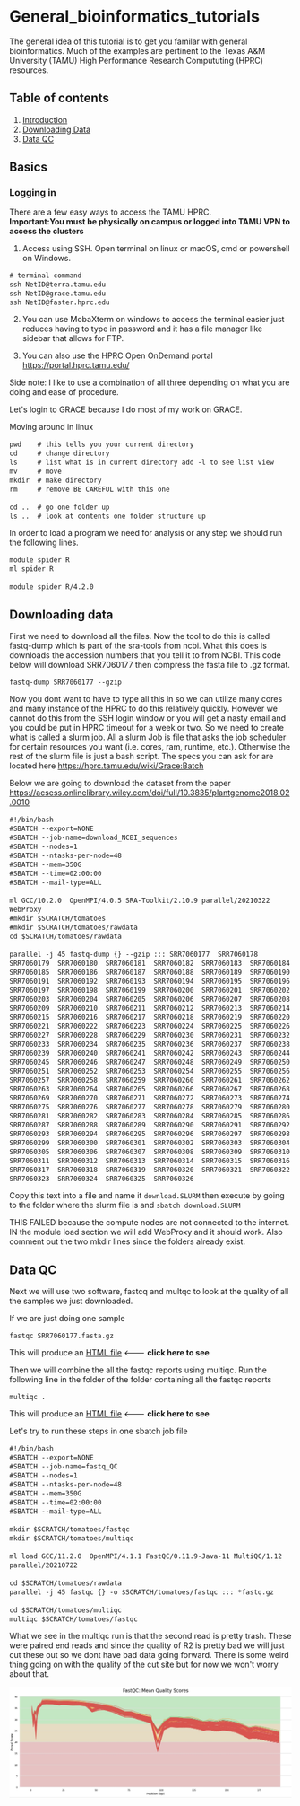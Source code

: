# General_bioinformatics_tutorials
The general idea of this tutorial is to get you familar with general bioinformatics. Much of the examples are pertinent to the Texas A&M University (TAMU) High Performance Research Compututing (HPRC) resources.

## Table of contents
1. [Introduction](#Basics)
2. [Downloading Data](#downloading-data)
3. [Data QC](#quality-control)

## Basics <a name="Basics"></a>
### Logging in 
There are a few easy ways to access the TAMU HPRC.    
**Important:You must be physically on campus or logged into TAMU VPN  to access the clusters**

1. Access using SSH. Open terminal on linux or macOS, cmd or powershell on Windows.     
```
# terminal command
ssh NetID@terra.tamu.edu
ssh NetID@grace.tamu.edu
ssh NetID@faster.hprc.edu
```

2. You can use MobaXterm on windows to access the terminal easier just reduces having to type in password and it has a file manager like sidebar that allows for FTP.

3. You can also use the HPRC Open OnDemand portal https://portal.hprc.tamu.edu/

Side note: I like to use a combination of all three depending on what you are doing and ease of procedure.


Let's login to GRACE because I do most of my work on GRACE.

Moving around in linux
```
pwd    # this tells you your current directory
cd     # change directory
ls     # list what is in current directory add -l to see list view
mv     # move
mkdir  # make directory
rm     # remove BE CAREFUL with this one

cd ..  # go one folder up
ls ..  # look at contents one folder structure up

```




In order to load a program we need for analysis or any step we should run the following lines.

```
module spider R 
ml spider R

module spider R/4.2.0
```
## Downloading data <a name="downloading-data"></a>
First we need to download all the files. Now the tool to do this is called fastq-dump which is part of the sra-tools from ncbi. What this does is downloads the accession numbers that you tell it to from NCBI. This code below will download SRR7060177 then compress the fasta file to .gz format.
```
fastq-dump SRR7060177 --gzip
```

Now you dont want to have to type all this in so we can utilize many cores and many instance of the HPRC to do this relatively quickly. However we cannot do this from the SSH login window or you will get a nasty email and you could be put in HPRC timeout for a week or two. So we need to create what is called a slurm job. All a slurm Job is file that asks the job scheduler for certain resources you want (i.e. cores, ram, runtime, etc.). Otherwise the rest of the slurm file is just a bash script. The specs you can ask for are located here https://hprc.tamu.edu/wiki/Grace:Batch


Below we are going to download the dataset from the paper https://acsess.onlinelibrary.wiley.com/doi/full/10.3835/plantgenome2018.02.0010

```
#!/bin/bash
#SBATCH --export=NONE
#SBATCH --job-name=download_NCBI_sequences
#SBATCH --nodes=1
#SBATCH --ntasks-per-node=48
#SBATCH --mem=350G
#SBATCH --time=02:00:00
#SBATCH --mail-type=ALL

ml GCC/10.2.0  OpenMPI/4.0.5 SRA-Toolkit/2.10.9 parallel/20210322 WebProxy
#mkdir $SCRATCH/tomatoes
#mkdir $SCRATCH/tomatoes/rawdata
cd $SCRATCH/tomatoes/rawdata

parallel -j 45 fastq-dump {} --gzip ::: SRR7060177	SRR7060178	SRR7060179  SRR7060180	SRR7060181	SRR7060182	SRR7060183	SRR7060184	SRR7060185	SRR7060186	SRR7060187	SRR7060188	SRR7060189	SRR7060190	SRR7060191	SRR7060192	SRR7060193	SRR7060194	SRR7060195	SRR7060196	SRR7060197	SRR7060198	SRR7060199	SRR7060200	SRR7060201	SRR7060202	SRR7060203	SRR7060204	SRR7060205	SRR7060206	SRR7060207	SRR7060208	SRR7060209	SRR7060210	SRR7060211	SRR7060212	SRR7060213	SRR7060214	SRR7060215	SRR7060216	SRR7060217	SRR7060218	SRR7060219	SRR7060220	SRR7060221	SRR7060222	SRR7060223	SRR7060224	SRR7060225	SRR7060226	SRR7060227	SRR7060228	SRR7060229	SRR7060230	SRR7060231	SRR7060232	SRR7060233	SRR7060234	SRR7060235	SRR7060236	SRR7060237	SRR7060238	SRR7060239	SRR7060240	SRR7060241	SRR7060242	SRR7060243	SRR7060244	SRR7060245	SRR7060246	SRR7060247	SRR7060248	SRR7060249	SRR7060250	SRR7060251	SRR7060252	SRR7060253	SRR7060254	SRR7060255	SRR7060256	SRR7060257	SRR7060258	SRR7060259	SRR7060260	SRR7060261	SRR7060262	SRR7060263	SRR7060264	SRR7060265	SRR7060266	SRR7060267	SRR7060268	SRR7060269	SRR7060270	SRR7060271	SRR7060272	SRR7060273	SRR7060274	SRR7060275	SRR7060276	SRR7060277	SRR7060278	SRR7060279	SRR7060280	SRR7060281	SRR7060282	SRR7060283	SRR7060284	SRR7060285	SRR7060286	SRR7060287	SRR7060288	SRR7060289	SRR7060290	SRR7060291	SRR7060292	SRR7060293	SRR7060294	SRR7060295	SRR7060296	SRR7060297	SRR7060298	SRR7060299	SRR7060300	SRR7060301	SRR7060302	SRR7060303	SRR7060304	SRR7060305	SRR7060306	SRR7060307	SRR7060308	SRR7060309	SRR7060310	SRR7060311	SRR7060312	SRR7060313	SRR7060314	SRR7060315	SRR7060316	SRR7060317	SRR7060318	SRR7060319	SRR7060320	SRR7060321	SRR7060322	SRR7060323	SRR7060324	SRR7060325	SRR7060326

```

Copy this text into a file and name it `download.SLURM` then execute by going to the folder where the slurm file is and `sbatch download.SLURM`


THIS FAILED because the compute nodes are not connected to the internet. IN the module load section we will add WebProxy and it should work. Also comment out the two mkdir lines since the folders already exist.

## Data QC <a name="quality-control"></a>
Next we will use two software, fastcq and multqc to look at the quality of all the samples we just downloaded.

If we are just doing one sample 

```
fastqc SRR7060177.fasta.gz
```

This will produce an [HTML file](https://jeekinlau.github.io/General_bioinformatics_tutorials/resources/SRR7060177_fastqc.html) <--- **click here to see**

Then we will combine the all the fastqc reports using multiqc. Run the following line in the folder of the folder containing all the fastqc reports

```
multiqc .
```
This will produce an [HTML file](https://jeekinlau.github.io/General_bioinformatics_tutorials/resources/multiqc_report.html) <--- **click here to see**


Let's try to run these steps in one sbatch job file

```
#!/bin/bash
#SBATCH --export=NONE
#SBATCH --job-name=fastq_QC
#SBATCH --nodes=1
#SBATCH --ntasks-per-node=48
#SBATCH --mem=350G
#SBATCH --time=02:00:00
#SBATCH --mail-type=ALL

mkdir $SCRATCH/tomatoes/fastqc
mkdir $SCRATCH/tomatoes/multiqc

ml load GCC/11.2.0  OpenMPI/4.1.1 FastQC/0.11.9-Java-11 MultiQC/1.12 parallel/20210722

cd $SCRATCH/tomatoes/rawdata
parallel -j 45 fastqc {} -o $SCRATCH/tomatoes/fastqc ::: *fastq.gz

cd $SCRATCH/tomatoes/multiqc 
multiqc $SCRATCH/tomatoes/fastqc

```

What we see in the multiqc run is that the second read is pretty trash. These were paired end reads and since the quality of R2 is pretty bad we will just cut these out so we dont have bad data going forward. There is some weird thing going on with the quality of the cut site but for now we won't worry about that. 

![multiqc quality](https://raw.githubusercontent.com/jeekinlau/General_bioinformatics_tutorials/main/resources/multiqc_quality.jpg)